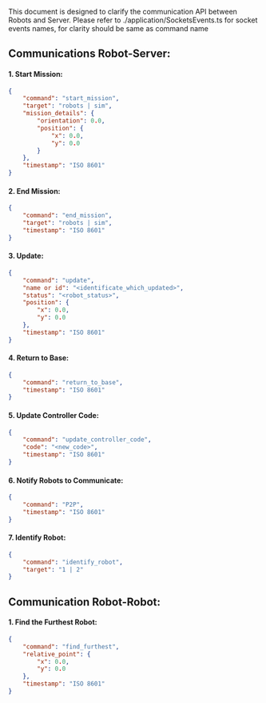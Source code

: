 This document is designed to clarify the communication API between Robots and Server.
Please refer to ./application/SocketsEvents.ts for socket events names, for clarity should be same as command name
## Communications Robot-Server:

#### 1. Start Mission:
```json
{
    "command": "start_mission",
    "target": "robots | sim",
    "mission_details": {
        "orientation": 0.0,
        "position": {
            "x": 0.0,
            "y": 0.0
        }
    },
    "timestamp": "ISO 8601"
}
```

#### 2. End Mission:
```json
{
    "command": "end_mission",
    "target": "robots | sim",
    "timestamp": "ISO 8601"
}
```

#### 3. Update:
```json
{
    "command": "update",
    "name or id": "<identificate_which_updated>",
    "status": "<robot_status>",
    "position": {
        "x": 0.0,
        "y": 0.0
    },
    "timestamp": "ISO 8601"
}
```

#### 4. Return to Base:
```json
{
    "command": "return_to_base",
    "timestamp": "ISO 8601"
}
```

#### 5. Update Controller Code:
```json
{
    "command": "update_controller_code",
    "code": "<new_code>",
    "timestamp": "ISO 8601"
}
```

#### 6. Notify Robots to Communicate:
```json
{
    "command": "P2P",
    "timestamp": "ISO 8601"
}
```

#### 7. Identify Robot:
```json
{
    "command": "identify_robot",
    "target": "1 | 2"
}
```

## Communication Robot-Robot:

#### 1. Find the Furthest Robot:
```json
{
    "command": "find_furthest",
    "relative_point": {
        "x": 0.0,
        "y": 0.0
    },
    "timestamp": "ISO 8601"
}
```
